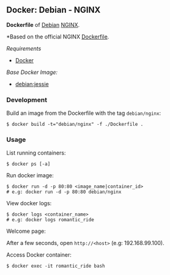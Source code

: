 ## Docker: Debian - NGINX

**Dockerfile** of [Debian](https://www.debian.org/) [NGINX](https://www.nginx.com/).

*Based on the official NGINX [Dockerfile](https://github.com/nginxinc/docker-nginx).

*Requirements*
- [Docker](https://www.docker.com/) 

*Base Docker Image:*
- [debian:jessie](https://hub.docker.com/_/debian/)

### Development

Build an image from the Dockerfile with the tag `debian/nginx`:

    $ docker build -t="debian/nginx" -f ./Dockerfile .

### Usage

List running containers:

    $ docker ps [-a]

Run docker image:

    $ docker run -d -p 80:80 <image_name|container_id>
    # e.g: docker run -d -p 80:80 debian/nginx

View docker logs:

    $ docker logs <container_name>
    # e.g: docker logs romantic_ride

Welcome page:

After a few seconds, open `http://<host>` (e.g: 192.168.99.100).

Access Docker container:

    $ docker exec -it romantic_ride bash
